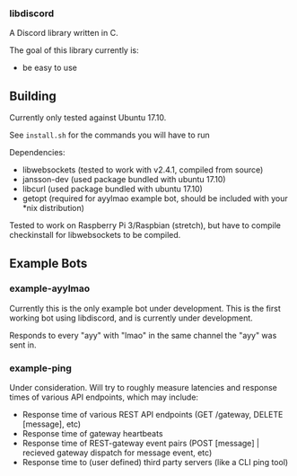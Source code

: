 ### libdiscord
A Discord library written in C.

The goal of this library currently is:
* be easy to use

## Building
Currently only tested against Ubuntu 17.10.

See `install.sh` for the commands you will have to run

Dependencies: 
* libwebsockets (tested to work with v2.4.1, compiled from source)
* jansson-dev (used package bundled with ubuntu 17.10)
* libcurl (used package bundled with ubuntu 17.10)
* getopt (required for ayylmao example bot, should be included with your *nix distribution)

Tested to work on Raspberry Pi 3/Raspbian (stretch), but have to compile checkinstall for libwebsockets to be compiled. 

## Example Bots
### example-ayylmao
Currently this is the only example bot under development. 
This is the first working bot using libdiscord, and 
is currently under development.

Responds to every "ayy" with "lmao" in the same channel the "ayy" was sent in.

### example-ping
Under consideration. Will try to roughly measure latencies and response times of various API endpoints, which may include:
* Response time of various REST API endpoints (GET /gateway, DELETE [message], etc)
* Response time of gateway heartbeats
* Response time of REST-gateway event pairs (POST [message] | recieved gateway dispatch for message event, etc)
* Response time to (user defined) third party servers (like a CLI ping tool)

